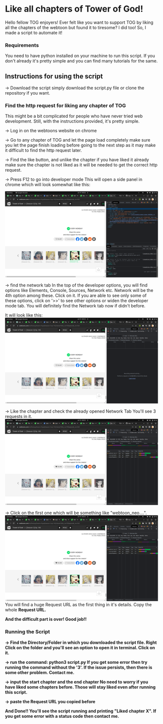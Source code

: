 # Like all chapters of Tower of God!

Hello fellow TOG enjoyers!
Ever felt like you want to support TOG by liking all the chapters of the webtoon but found it to tiresome?
I did too! So, I made a script to automate it!

### Requirements
You need to have python installed on your machine to run this script. If you don't already it's pretty simple and you can find many tutorials for the same.

## Instructions for using the script

-> Download the script
simply download the script.py file or clone the repository if you want. 

### Find the http request for liking any chapter of TOG
This might be a bit complicated for people who have never tried web development. Still, with the instructions provided, it's pretty simple.

-> Log in on the webtoons website on chrome

-> Go to any chapter of TOG and let the page load completely
make sure you let the page finish loading before going to the next step as it may make it difficult to find the http request later.

-> Find the like button, and unlike the chapter if you have liked it already
make sure the chapter is not liked as it will be needed to get the correct http request.

-> Press F12 to go into developer mode
This will open a side panel in chrome which will look somewhat like this:

![DeveloperMode](./developer_mode.png)

-> find the network tab
In the top of the developer options, you will find options like Elements, Console, Sources, Network etc.
Network will be the 4th option among these. Click on it.
If you are able to see only some of these options, click on '>>' to see other options or widen the developer mode tab. You will definitely find the Network tab now if didn't before.

It will look like this:
![NetworkTabInitially](./network_tab_initial.png)

-> Like the chapter and check the already opened Network Tab
You'll see 3 requests in it.
![NetworkTabAfterLike](./network_tab_afterlike.png)

-> Click on the first one which will be something like "webtoon_neo....".
![RequestDetails](./RequestDetails.png)
You will find a huge Request URL as the first thing in it's details. Copy the whole <b>Request URL<b>. 

And the difficult part is over! Good job!!


### Running the Script

-> Find the Directory/Folder in which you downloaded the script file. Right Click on the folder and you'll see an option to open it in terminal. Click on it.

-> run the command:
    python3 script.py
If you get some error then try running the command without the '3'. If the issue persists, then there is some other problem. Contact me.

-> input the start chapter and the end chapter
No need to worry if you have liked some chapters before. Those will stay liked even after running this script.

-> paste the Request URL you copied before


And Done!!
You'll see the script running and printing "Liked chapter X".
If you get some error with a status code then contact me. 





